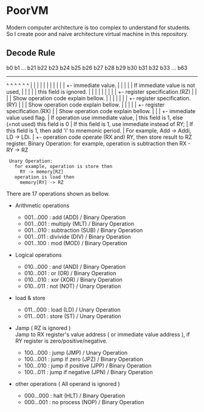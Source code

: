 # PoorVM

Modern computer architecture is too complex to understand for students.
So I create poor and naive architecture virtual machine in this repository.


## Decode Rule

b0 b1 ... b21 b22 b23 b24 b25 b26 b27 b28 b29 b30 b31 b32 b33 ... b63
------------- --- ----------- ----------- ----------- ---------------
^             ^   ^           ^           ^           ^
|             |   |           |           |           |
|             |   |           |           |           +- immediate value.
|             |   |           |           |              If immediate value is not used,
|             |   |           |           |              this field is ignored.
|             |   |           |           |
|             |   |           |           +- register specification.(RZ)
|             |   |           |              Show operation code explain bellow.
|             |   |           |
|             |   |           +- register specification.(RY)
|             |   |              Show operation code explain bellow.
|             |   |
|             |   +- register specification.(RX)
|             |     Show operation code explain bellow.
|             |
|             +- immediate value used flag.
|                If operation use immediate value,
|                this field is 1, else (=not used) this field is 0
|                If this field is 1, use immediate instead of RY;
|                If this field is 1, then add 'i' to mnemonic period.
|                For example, Add -> Addi, LD -> LDi.
|
+- operation code
   operate (RX and) RY, then store result to RZ register.
     Binary Operation:
       for example, operation is subtraction then
         RX - RY -> RZ

     Unary Operation:
       for example, operation is store then
         RY -> memory[RZ]
       operation is load then
         memory[RY] -> RZ

   There are 17 operations shown as bellow.
   - Arithmetic operations
     + 001...000 : add         (ADD) / Binary Operation
     + 001...001 : multiply    (MLT) / Binary Operation
     + 001...010 : subtraction (SUB) / Binary Operation
     + 001...011 : divivide    (DIV) / Binary Operation
     + 001...100 : mod         (MOD) / Binary Operation
   
   - Logical operations
     + 010...000 : and         (AND) / Binary Operation
     + 010...001 : or          (OR)  / Binary Operation
     + 010...010 : xor         (XOR) / Binary Operation
     + 010...011 : not         (NOT) / Unary Operation

   - load & store
     + 011...000 : load        (LD) / Unary Operation
     + 011...001 : store       (ST) / Unary Operation

   - Jamp ( RZ is ignored )  
     Jamp to RX register's value address ( or immediate value address ),
     if RY register is zero/positive/negative.
     + 100...000 : jump             (JMP) / Unary Operation
     + 100...001 : jump if zero     (JPZ) / Binary Operation
     + 100...010 : jump if positive (JPP) / Binary Operation
     + 100...011 : jump if negative (JPN) / Binary Operation

   - other operations ( All operand is ignored )
     + 000...000 : halt       (HLT) / Binary Operation
     + 000...001 : no process (NOP) / Binary Operation

